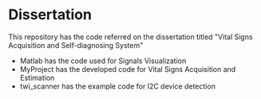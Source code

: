 # Dissertation
This repository has the code referred on the dissertation titled "Vital Signs Acquisition and Self-diagnosing System"

 - Matlab has the code used for Signals Visualization
 - MyProject has the developed code for Vital Signs Acquisition and Estimation
 - twi_scanner has the example code for I2C device detection

